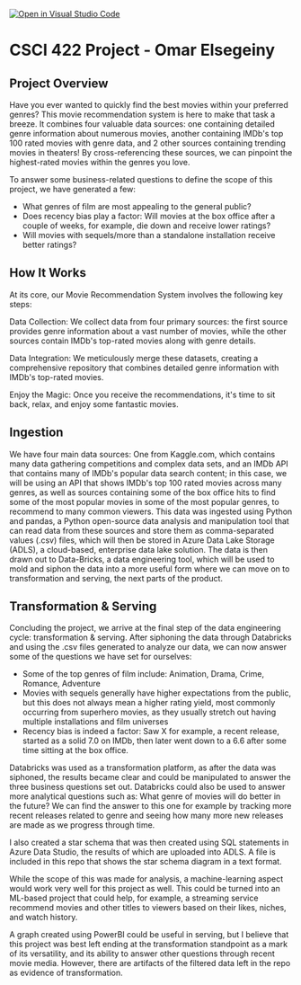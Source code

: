 [![Open in Visual Studio Code](https://classroom.github.com/assets/open-in-vscode-718a45dd9cf7e7f842a935f5ebbe5719a5e09af4491e668f4dbf3b35d5cca122.svg)](https://classroom.github.com/online_ide?assignment_repo_id=12482756&assignment_repo_type=AssignmentRepo)
# CSCI 422 Project - Omar Elsegeiny

## Project Overview
Have you ever wanted to quickly find the best movies within your preferred genres? This movie recommendation system is here to make that task a breeze. It combines four valuable data sources: one containing detailed genre information about numerous movies, another containing IMDb's top 100 rated movies with genre data, and 2 other sources containing trending movies in theaters! By cross-referencing these sources, we can pinpoint the highest-rated movies within the genres you love.

To answer some business-related questions to define the scope of this project, we have generated a few: 
* What genres of film are most appealing to the general public?
* Does recency bias play a factor: Will movies at the box office after a couple of weeks, for example, die down and receive lower ratings?
* Will movies with sequels/more than a standalone installation receive better ratings?

## How It Works
At its core, our Movie Recommendation System involves the following key steps:

Data Collection: We collect data from four primary sources: the first source provides genre information about a vast number of movies, while the other sources contain IMDb's top-rated movies along with genre details.

Data Integration: We meticulously merge these datasets, creating a comprehensive repository that combines detailed genre information with IMDb's top-rated movies.

Enjoy the Magic: Once you receive the recommendations, it's time to sit back, relax, and enjoy some fantastic movies.


## Ingestion

We have four main data sources: One from Kaggle.com, which contains many data gathering competitions and complex data sets, and an IMDb API that contains many of IMDb's popular data search content; in this case, we will be using an API that shows IMDb's top 100 rated movies across many genres, as well as sources containing some of the box office hits to find some of the most popular movies in some of the most popular genres, to recommend to many common viewers. This data was ingested using Python and pandas, a Python open-source data analysis and manipulation tool that can read data from these sources and store them as comma-separated values (.csv) files, which will then be stored in Azure Data Lake Storage (ADLS), a cloud-based, enterprise data lake solution. The data is then drawn out to Data-Bricks, a data engineering tool, which will be used to mold and siphon the data into a more useful form where we can move on to transformation and serving, the next parts of the product.

## Transformation & Serving

Concluding the project, we arrive at the final step of the data engineering cycle: transformation & serving. After siphoning the data through Databricks and using the .csv files generated to analyze our data, we can now answer some of the questions we have set for ourselves: 
* Some of the top genres of film include: Animation, Drama, Crime, Romance, Adventure
* Movies with sequels generally have higher expectations from the public, but this does not always mean a higher rating yield, most commonly occurring from superhero movies, as they usually stretch out having multiple installations and film universes
* Recency bias is indeed a factor: Saw X for example, a recent release, started as a solid 7.0 on IMDb, then later went down to a 6.6 after some time sitting at the box office.

Databricks was used as a transformation platform, as after the data was siphoned, the results became clear and could be manipulated to answer the three business questions set out. Databricks could also be used to answer more analytical questions such as: What genre of movies will do better in the future? We can find the answer to this one for example by tracking more recent releases related to genre and seeing how many more new releases are made as we progress through time. 

I also created a star schema that was then created using SQL statements in Azure Data Studio, the results of which are uploaded into ADLS. A file is included in this repo that shows the star schema diagram in a text format.

While the scope of this was made for analysis, a machine-learning aspect would work very well for this project as well. This could be turned into an ML-based project that could help, for example, a streaming service recommend movies and other titles to viewers based on their likes, niches, and watch history.

A graph created using PowerBI could be useful in serving, but I believe that this project was best left ending at the transformation standpoint as a mark of its versatility, and its ability to answer other questions through recent movie media. However, there are artifacts of the filtered data left in the repo as evidence of transformation.
